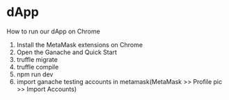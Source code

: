 # dApp
How to run our dApp on Chrome
1. Install the MetaMask extensions on Chrome
2. Open the Ganache and Quick Start
3. truffle migrate
4. truffle compile
5. npm run dev
6. import ganache testing accounts in metamask(MetaMask >> Profile pic >> Import Accounts)
